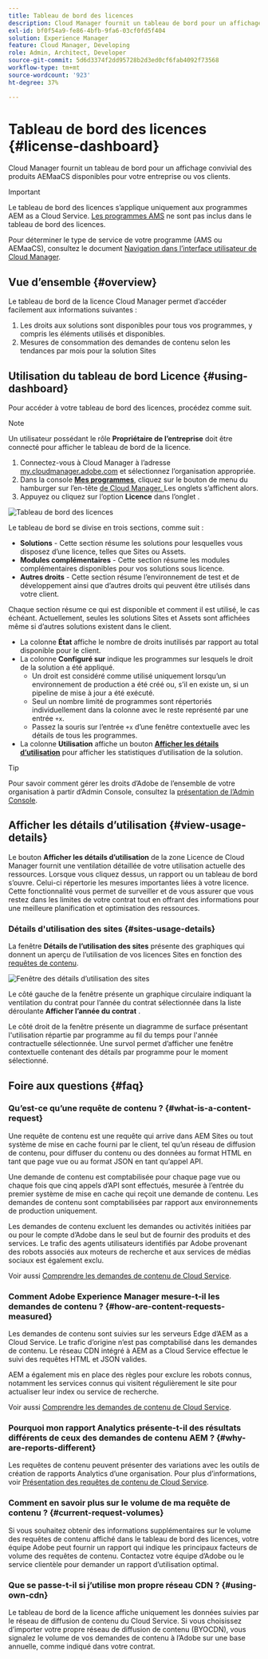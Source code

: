 ```yaml
---
title: Tableau de bord des licences
description: Cloud Manager fournit un tableau de bord pour un affichage convivial des produits AEMaaCS disponibles pour votre entreprise ou vos clients.
exl-id: bf0f54a9-fe86-4bfb-9fa6-03cf0fd5f404
solution: Experience Manager
feature: Cloud Manager, Developing
role: Admin, Architect, Developer
source-git-commit: 5d6d3374f2dd95728b2d3ed0cf6fab4092f73568
workflow-type: tm+mt
source-wordcount: '923'
ht-degree: 37%

---
```



# Tableau de bord des licences {#license-dashboard}

Cloud Manager fournit un tableau de bord pour un affichage convivial des produits AEMaaCS disponibles pour votre entreprise ou vos clients.

>[!IMPORTANT]
>
>Le tableau de bord des licences s’applique uniquement aux programmes AEM as a Cloud Service. [Les programmes AMS](https://experienceleague.adobe.com/en/docs/experience-manager-cloud-manager/content/introduction) ne sont pas inclus dans le tableau de bord des licences.
>
>Pour déterminer le type de service de votre programme (AMS ou AEMaaCS), consultez le document [Navigation dans l’interface utilisateur de Cloud Manager](/help/implementing/cloud-manager/navigation.md#program-cards).

## Vue d’ensemble {#overview}

Le tableau de bord de la licence Cloud Manager permet d’accéder facilement aux informations suivantes :

1. Les droits aux solutions sont disponibles pour tous vos programmes, y compris les éléments utilisés et disponibles.
1. Mesures de consommation des demandes de contenu selon les tendances par mois pour la solution Sites

## Utilisation du tableau de bord Licence {#using-dashboard}

Pour accéder à votre tableau de bord des licences, procédez comme suit.

>[!NOTE]
>
>Un utilisateur possédant le rôle **Propriétaire de l’entreprise** doit être connecté pour afficher le tableau de bord de la licence.

1. Connectez-vous à Cloud Manager à l’adresse [my.cloudmanager.adobe.com](https://my.cloudmanager.adobe.com/) et sélectionnez l’organisation appropriée.
1. Dans la console **[Mes programmes](/help/implementing/cloud-manager/navigation.md#my-programs)**, cliquez sur le bouton de menu du hamburger sur l’en-tête [ de Cloud Manager. ](/help/implementing/cloud-manager/navigation.md#cloud-manager-header) Les onglets s’affichent alors.
1. Appuyez ou cliquez sur l’option **Licence** dans l’onglet .

![Tableau de bord des licences](assets/license-dashboard.png)

Le tableau de bord se divise en trois sections, comme suit :

* **Solutions** - Cette section résume les solutions pour lesquelles vous disposez d’une licence, telles que Sites ou Assets.
* **Modules complémentaires** - Cette section résume les modules complémentaires disponibles pour vos solutions sous licence.
* **Autres droits** - Cette section résume l’environnement de test et de développement ainsi que d’autres droits qui peuvent être utilisés dans votre client.

Chaque section résume ce qui est disponible et comment il est utilisé, le cas échéant. Actuellement, seules les solutions Sites et Assets sont affichées même si d’autres solutions existent dans le client.

* La colonne **État** affiche le nombre de droits inutilisés par rapport au total disponible pour le client.
* La colonne **Configuré sur** indique les programmes sur lesquels le droit de la solution a été appliqué.
   * Un droit est considéré comme utilisé uniquement lorsqu’un environnement de production a été créé ou, s’il en existe un, si un pipeline de mise à jour a été exécuté.
   * Seul un nombre limité de programmes sont répertoriés individuellement dans la colonne avec le reste représenté par une entrée `+x`.
   * Passez la souris sur l’entrée `+x` d’une fenêtre contextuelle avec les détails de tous les programmes.
* La colonne **Utilisation** affiche un bouton **[Afficher les détails d’utilisation](#view-usage-details)** pour afficher les statistiques d’utilisation de la solution.

>[!TIP]
>
>Pour savoir comment gérer les droits d’Adobe de l’ensemble de votre organisation à partir d’Admin Console, consultez la [présentation de l’Admin Console](https://helpx.adobe.com/fr/enterprise/using/admin-console.html).

## Afficher les détails d’utilisation {#view-usage-details}

<!--
The **View usage details** button gives access to the chosen solution's **Usage Details** window. This window gives a detailed breakdown including charts to show your solution's usage. How that usage is measured depends on the chosen solution. -->

Le bouton **Afficher les détails d’utilisation** de la zone Licence de Cloud Manager fournit une ventilation détaillée de votre utilisation actuelle des ressources. Lorsque vous cliquez dessus, un rapport ou un tableau de bord s’ouvre. Celui-ci répertorie les mesures importantes liées à votre licence. <!-- ADD THIS SENTENCE IF ASSETS USAGE DETAILS GETS REINSTATED ", such as the number of users, storage consumption, or bandwidth usage, depending on the type of services you're using." --> Cette fonctionnalité vous permet de surveiller et de vous assurer que vous restez dans les limites de votre contrat tout en offrant des informations pour une meilleure planification et optimisation des ressources.

### Détails d&#39;utilisation des sites {#sites-usage-details}

La fenêtre **Détails de l’utilisation des sites** présente des graphiques qui donnent un aperçu de l’utilisation de vos licences Sites en fonction des [requêtes de contenu](#what-is-a-content-request).

![Fenêtre des détails d’utilisation des sites](assets/sites-usage-details.png)

Le côté gauche de la fenêtre présente un graphique circulaire indiquant la ventilation du contrat pour l’année du contrat sélectionnée dans la liste déroulante **Afficher l’année du contrat** .

Le côté droit de la fenêtre présente un diagramme de surface présentant l&#39;utilisation répartie par programme au fil du temps pour l&#39;année contractuelle sélectionnée. Une survol permet d’afficher une fenêtre contextuelle contenant des détails par programme pour le moment sélectionné.

<!-- REMOVED AS PER CQDOC-21983
### Assets usage details {#assets-usage-details}

The **Assets usage details** window, presents graphs giving an overview of the usage of your Assets licenses based on [storage](#storage) and [standard users](#standard-users). Select the appropriate tab to toggle between the views.

For both storage and standard users views, you can use the **Environment Type** dropdown to toggle the view between production, stage, and development environments.

#### Storage {#storage}

![Assets usage details window for storage](assets/assets-usage-details-storage.png)

The left side of the window presents a pie chart showing the contract breakdown for the contract year selected in the **View contract year** dropdown.

The right side of the window presents an area chart showing the usage broken down by program over time for the selected contract year. A hover reveals a popup with details per program for the selected point in time.

#### Standard Users {#standard-users}

![Assets usage details window for standard-users](assets/assets-usage-details-standard-users.png)

The left side of the window presents a pie chart showing the contract breakdown for the contract year selected in the **View contract year** dropdown.

The right side of the window presents an area chart showing the usage broken down by program over time for the selected contract year. A hover reveals a popup with details per program for the selected point in time. -->

## Foire aux questions {#faq}

### Qu’est-ce qu’une requête de contenu ? {#what-is-a-content-request}

Une requête de contenu est une requête qui arrive dans AEM Sites ou tout système de mise en cache fourni par le client, tel qu’un réseau de diffusion de contenu, pour diffuser du contenu ou des données au format HTML en tant que page vue ou au format JSON en tant qu’appel API.

Une demande de contenu est comptabilisée pour chaque page vue ou chaque fois que cinq appels d’API sont effectués, mesurée à l’entrée du premier système de mise en cache qui reçoit une demande de contenu. Les demandes de contenu sont comptabilisées par rapport aux environnements de production uniquement.

Les demandes de contenu excluent les demandes ou activités initiées par ou pour le compte d’Adobe dans le seul but de fournir des produits et des services. Le trafic des agents utilisateurs identifiés par Adobe provenant des robots associés aux moteurs de recherche et aux services de médias sociaux est également exclu.

Voir aussi [Comprendre les demandes de contenu de Cloud Service](/help/implementing/cloud-manager/content-requests.md).

### Comment Adobe Experience Manager mesure-t-il les demandes de contenu ? {#how-are-content-requests-measured}

Les demandes de contenu sont suivies sur les serveurs Edge d’AEM as a Cloud Service. Le trafic d’origine n’est pas comptabilisé dans les demandes de contenu. Le réseau CDN intégré à AEM as a Cloud Service effectue le suivi des requêtes HTML et JSON valides.

AEM a également mis en place des règles pour exclure les robots connus, notamment les services connus qui visitent régulièrement le site pour actualiser leur index ou service de recherche.

Voir aussi [Comprendre les demandes de contenu de Cloud Service](/help/implementing/cloud-manager/content-requests.md).

### Pourquoi mon rapport Analytics présente-t-il des résultats différents de ceux des demandes de contenu AEM ? {#why-are-reports-different}

Les requêtes de contenu peuvent présenter des variations avec les outils de création de rapports Analytics d’une organisation. Pour plus d’informations, voir [Présentation des requêtes de contenu de Cloud Service](/help/implementing/cloud-manager/content-requests.md).

### Comment en savoir plus sur le volume de ma requête de contenu ? {#current-request-volumes}

Si vous souhaitez obtenir des informations supplémentaires sur le volume des requêtes de contenu affiché dans le tableau de bord des licences, votre équipe Adobe peut fournir un rapport qui indique les principaux facteurs de volume des requêtes de contenu. Contactez votre équipe d’Adobe ou le service clientèle pour demander un rapport d’utilisation optimal.

### Que se passe-t-il si j’utilise mon propre réseau CDN ? {#using-own-cdn}

Le tableau de bord de la licence affiche uniquement les données suivies par le réseau de diffusion de contenu du Cloud Service. Si vous choisissez d’importer votre propre réseau de diffusion de contenu (BYOCDN), vous signalez le volume de vos demandes de contenu à l’Adobe sur une base annuelle, comme indiqué dans votre contrat.

